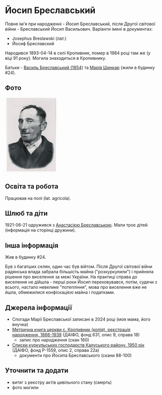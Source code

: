 # Йосип Бреславський #

Повне ім'я при народженні - Йосип Бреславський, після Другої світової війни - Бреславський Йосип Васильович. Варіанти імені в документах:

- Josephus Breslawski (лат.)
- Йосиф Бреславский

Народився 1893-04-14 в селі Кропивник, помер в 1984 році там же (у віці 91 року). Могила знаходиться в Кропивнику.

Батьки - [Василь Бреславський (1854)](Василь%20Бреславський%20(1854).md) та [Марія Шинкар](Марія%20Шинкар.md) (жили в будинку #24).

## Фото ##

[<img src="../photos/photo_014_75.jpg" height=250 />](../photos/photo_014.md)

## Освіта та робота ##

Працював на полі (lat. agricola).

## Шлюб та діти ##

1921-06-21 одружився з [Анастасією Бреславською](Анастасія%20Бреславська.md). Мали троє дітей (інформація на сторінці дружини).

## Інша інформація ##

Жив в будинку #24.

Був з багатших селян, один час був війтом. Після Другої світової війни радянська влада забрала більшість майна ("розкуркулили") і прийняла рішення про виселення за межі України. На практиці справа до виселення не дійшла - перші роки Йосип переховувався, потім, судячи з всього, настало невелике "потепління", мова про виселення вже не йшла, обмежилися конфіскацією майна і податками.

## Джерела інформації ##

- Спогади Марії Бреславської записані в 2024 році (моя мама, його внучка)
- [Метрична книга церкви c. Кропивник (копія), реєстрація народження, 1866-1939](https://drive.google.com/drive/folders/18U3PZbOdTgMM1U5Iw7UTo_8A_ZYruVRu) (ДАІФО, фонд 631, опис 9, справа 18)
  - запис про народження (скан 160)
- [Списки куркульських господарств Калуського району. 1950 рік](https://drive.google.com/drive/folders/1H3Xm_aRBplb3qx4Guaq5TR7KxXzXVuQ4) (ДАІФО, фонд Р-1559, опис 2, справа 22a)
  - документи про Йосипа Бреславського (скани 88-100)

## Уточнити та додати ##

- витяг з реєстру актів цивільного стану (смерть)
- фото могили
